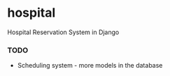 # hospital

Hospital Reservation System in Django

### TODO
- Scheduling system - more models in the database